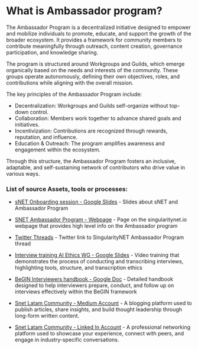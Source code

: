 # What is Ambassador program?

The Ambassador Program is a decentralized initiative designed to empower and mobilize individuals to promote, educate, and support the growth of the broader ecosystem. It provides a framework for community members to contribute meaningfully through outreach, content creation, governance participation, and knowledge sharing.

The program is structured around Workgroups and Guilds, which emerge organically based on the needs and interests of the community. These groups operate autonomously, defining their own objectives, roles, and contributions while aligning with the overall mission.

The key principles of the Ambassador Program include:

* Decentralization: Workgroups and Guilds self-organize without top-down control.
* Collaboration: Members work together to advance shared goals and initiatives.
* Incentivization: Contributions are recognized through rewards, reputation, and influence.
* Education & Outreach: The program amplifies awareness and engagement within the ecosystem.

Through this structure, the Ambassador Program fosters an inclusive, adaptable, and self-sustaining network of contributors who drive value in various ways.





### List of source Assets, tools or processes:
- [sNET Onboarding session - Google Slides](https://docs.google.com/presentation/d/1xsOPL2exA-1-BfKWk2eKdxjpfRt6kwW_nFWBPq-KzEg/edit#slide=id.p) - Slides about sNET and Ambassador Program

- [SNET Ambassador Program - Webpage](https://singularitynet.io/ambassador-program/) - Page on the singularitynet.io webpage that provides high level info on the Ambassador program

- [Twitter Threads](https://twitter.com/SNET_Ambassador/status/1710371182426419455) - Twitter link to SingularityNET Ambassador Program thread

- [Interview training AI Ethics WG - Google Slides](https://docs.google.com/presentation/d/1tIbACuTHo-xKqF2gkAEn3CbqOC2YkwBVpqvUdOkxqzU/edit?slide=id.p#slide=id.p) - Video training that demonstrates the process of conducting and transcribing interviews, highlighting tools, structure, and transcription ethics

- [BeGIN Interviewers handbook - Google Doc](https://docs.google.com/document/d/1UZTzjgQQvz1bIkB1_ZZR--qyJTfTIGAJSfajD8nmIl4/edit?tab=t.0#heading=h.e4eyhhbphll2) - Detailed handbook designed to help interviewers prepare, conduct, and follow up on interviews effectively within the BeGIN framework

- [Snet Latam Community - Medium Account](https://singularitynet-latam.medium.com/) - A blogging platform used to publish articles, share insights, and build thought leadership through long-form written content.

- [Snet Latam Community - Linked In Account](https://www.linkedin.com/showcase/snet-latam/?viewAsMember=true) - A professional networking platform used to showcase your experience, connect with peers, and engage in industry-specific conversations.


